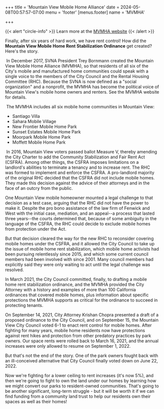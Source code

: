 +++
title = 'Mountain View Mobile Home Alliance'
date = 2024-05-08T00:57:57-07:00
menu = 'footer'
[menus.footer]
    name = 'MVMHA'


+++


{{< alert "circle-info" >}}
Learn more at the [MVMHA website](https://mvmha.com)
{{< /alert >}}

Finally, after six years of hard work, we have rent control! How did the **Mountain View Mobile Home Rent Stabilization Ordinance** get created? Here's the story.

​
In December 2017, SVNA President Trey Bornmann created the Mountain View Mobile Home Alliance (MVMHA), so that residents of all six of the City's mobile and manufactured home communities could speak with a single voice to the members of the City Council and the Rental Housing Committee (RHC). Because the SVNA is now defined as a "social organization" and a nonprofit, the MVMHA has become the political voice of Mountain View's mobile home owners and renters. See the MVMHA website for details.

​
The MVMHA includes all six mobile home communities in Mountain View:

- Santiago Villa
- Sahara Mobile Village
- New Frontier Mobile Home Park
- Sunset Estates Mobile Home Park
- Moorpark Mobile Home Park
- Moffett Mobile Home Park

​
In 2016, Mountain View voters passed ballot Measure V, thereby amending the City Charter to add the Community Stabilization and Fair Rent Act (CSFRA). Among other things, the CSFRA imposes limitations on a landlord's abilities to terminate a tenancy and to increase rent. The RHC was formed to implement and enforce the CSFRA. A pro-landlord majority of the original RHC decided that the CSFRA did not include mobile homes. They made this decision against the advice of their attorneys and in the face of an outcry from the public.

 
One Mountain View mobile homeowner mounted a legal challenge to that decision as a test case, arguing that the RHC did not have the power to make it. Despite the pro bono assistance of the law firm of Fenwick and West with the initial case, mediation, and an appeal--a process that lasted three years--the courts determined that, because of some ambiguity in the language of the CSFRA, the RHC could decide to exclude mobile homes from protection under the Act.
 
But that decision cleared the way for the new RHC to reconsider covering mobile homes under the CSFRA, and it allowed the City Council to take up the issue of mobile home rent stabilization, which mobile home activists had been pursuing relentlessly since 2015, and which some current council members had been involved with since 2001. Many council members had explicitly said they were only waiting to act until the legal challenge was resolved.
 
In March 2021, the City Council committed, finally, to drafting a mobile home rent stabilization ordinance, and the MVMHA provided the City Attorney with a history and examples of more than 100 California ordinances that covered mobile homes, plus information about specific protections the MVMHA supports as critical for the ordinance to succeed in protecting tenants.
 
On September 14, 2021, City Attorney Krishan Chopra presented a draft of a proposed ordinance to the City Council, and on September 15, the Mountain View City Council voted 6-1 to enact rent control for mobile homes. After fighting for many years, mobile home residents now have protections against rent hikes and protection from other predatory practices by park owners. Our space rents were rolled back to March 16, 2021, and the annual increases were only allowed to resume on September 1, 2022. 
 
But that's not the end of the story. One of the park owners fought back with an ill-conceived alternative that City Council finally voted down on June 22, 2022.
 
Now we're fighting for a lower ceiling to rent increases (it's now 5%), and then we're going to fight to own the land under our homes by learning how we might convert our parks to resident-owned communities. That's going to be another significant, long-term struggle - but it will be worth it if we can find funding from a community land trust to help our residents own their spaces as well as their homes!